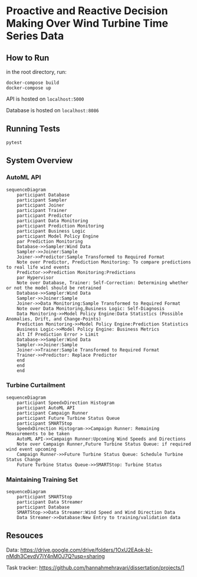 # Proactive and Reactive Decision Making Over Wind Turbine Time Series Data

## How to Run
in the root directory, run:
```
docker-compose build
docker-compose up
```

API is hosted on `localhost:5000`

Database is hosted on `localhost:8086`

## Running Tests
```
pytest
```

## System Overview

### AutoML API
```mermaid
sequenceDiagram
    participant Database
    participant Sampler
    participant Joiner
    participant Trainer
    participant Predictor
    participant Data Monitoring
    participant Prediction Monitoring
    participant Business Logic
    participant Model Policy Engine
    par Prediction Monitoring
    Database->>Sampler:Wind Data
    Sampler->>Joiner:Sample 
    Joiner->>Predictor:Sample Transformed to Required Format
    Note over Predictor, Prediction Monitoring: To compare predictions to real life wind events
    Predictor->>Prediction Monitoring:Predictions
    par Hypervisor
    Note over Database, Trainer: Self-Correction: Determining whether or not the model should be retrained
    Database->>Sampler:Wind Data
    Sampler->>Joiner:Sample 
    Joiner->>Data Monitoring:Sample Transformed to Required Format
    Note over Data Monitoring,Business Logic: Self-Diagnosis
    Data Monitoring->>Model Policy Engine:Data Statistics (Possible Anomalies, Drift, and Change-Points)
    Prediction Monitoring->>Model Policy Engine:Prediction Statistics   
    Business Logic->>Model Policy Engine: Business Metrics
    alt If Prediction Error > Limit
    Database->>Sampler:Wind Data
    Sampler->>Joiner:Sample 
    Joiner->>Trainer:Sample Transformed to Required Format
    Trainer->>Predictor: Replace Predictor
    end
    end
    end
```

### Turbine Curtailment
```mermaid
sequenceDiagram
    participant SpeedxDirection Histogram
    participant AutoML API
    participant Campaign Runner
    participant Future Turbine Status Queue
    participant SMARTStop
    SpeedxDirection Histogram->>Campaign Runner: Remaining Measurements to be taken
    AutoML API->>Campaign Runner:Upcoming Wind Speeds and Directions
    Note over Campaign Runner,Future Turbine Status Queue: if required wind event upcoming
    Campaign Runner->>Future Turbine Status Queue: Schedule Turbine Status Change 
    Future Turbine Status Queue->>SMARTStop: Turbine Status

```

### Maintaining Training Set
```mermaid
sequenceDiagram
    participant SMARTStop
    participant Data Streamer
    participant Database
    SMARTStop->>Data Streamer:Wind Speed and Wind Direction Data
    Data Streamer->>Database:New Entry to training/validation data
```

## Resouces
Data: https://drive.google.com/drive/folders/1OxU2EAok-bl-nMdh3CevdV7jY4nMOJ7Q?usp=sharing

Task tracker: https://github.com/hannahmehravari/dissertation/projects/1
